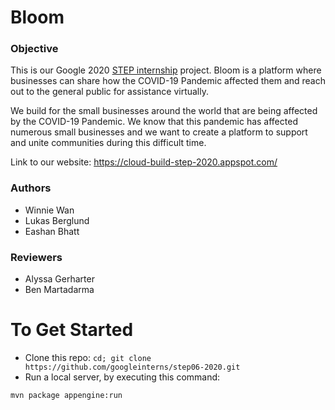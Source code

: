 # Bloom

### Objective

This is our Google 2020 [STEP internship](https://buildyourfuture.withgoogle.com/programs/step/) project. 
Bloom is a platform where businesses can share how the COVID-19 Pandemic affected 
them and reach out to the general public for assistance virtually. 

We build for the small businesses around the world that are being affected 
by the COVID-19 Pandemic. We know that this pandemic has affected numerous small businesses 
and we want to create a platform to support and unite communities during this difficult time.

Link to our website: https://cloud-build-step-2020.appspot.com/

### Authors

- Winnie Wan 
- Lukas Berglund
- Eashan Bhatt

### Reviewers 

- Alyssa Gerharter
- Ben Martadarma

# To Get Started

- Clone this repo: `cd; git clone https://github.com/googleinterns/step06-2020.git`
- Run a local server, by executing this command:

```bash
mvn package appengine:run
```